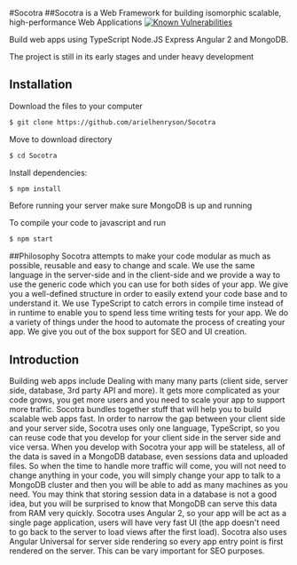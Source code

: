 #Socotra
##Socotra is a Web Framework for building isomorphic scalable, high-performance Web Applications
[![Known Vulnerabilities](https://snyk.io/test/github/arielhenryson/socotra/badge.svg)](https://snyk.io/test/github/arielhenryson/socotra)

Build web apps using TypeScript Node.JS Express Angular 2 and MongoDB.

The project is still in its early stages and under heavy development

## Installation

Download the files to your computer
```bash
$ git clone https://github.com/arielhenryson/Socotra
```
Move to download directory
```bash
$ cd Socotra
```
Install dependencies:
```bash
$ npm install
```

Before running your server make sure MongoDB is up and running

To compile your code to javascript and run
```bash
$ npm start
```


##Philosophy
Socotra attempts to make your code modular as much as possible, reusable and easy to change and scale.
We use the same language in the server-side and in the client-side and we provide a way to use the generic code 
which you can use for both sides of your app. We give you a well-defined structure in order to easily extend your code
base and to understand it. We use TypeScript to catch errors in compile time instead of in runtime to enable you to spend
less time writing tests for your app. We do a variety of things under the hood  to automate the process of creating your app.
We give you out of the box support for SEO and UI creation.


## Introduction
Building web apps include Dealing with many many parts (client side, server side, database, 
3rd party API and more). It gets more complicated as your code grows, you get more users
and you need to scale your app to support more traffic. Socotra bundles together stuff that will help you 
to build scalable web apps fast. In order to narrow the gap between your client side and your server side,
Socotra uses only one language, TypeScript, so you can reuse code that you develop for your client side
in the server side and vice versa. When you develop with Socotra your app will be stateless,
all of the data is saved in a MongoDB database, even sessions data and uploaded files. So when the time to handle more 
traffic will come, you will not need to change anything in your code, you will simply change your app to talk to a MongoDB
cluster and then you will be able to add as many machines as you need. You may think that storing session data in a database
is not a good idea, but you will be surprised to know that MongoDB can serve this data from RAM very quickly. Socotra uses
Angular 2, so your app will be act as a single page application, users will have very fast UI (the app doesn't need to go back to
the server to load views after the first load). Socotra also uses Angular Universal for server side rendering so every app
entry point is first rendered on the server.  This can be vary important for SEO purposes. 